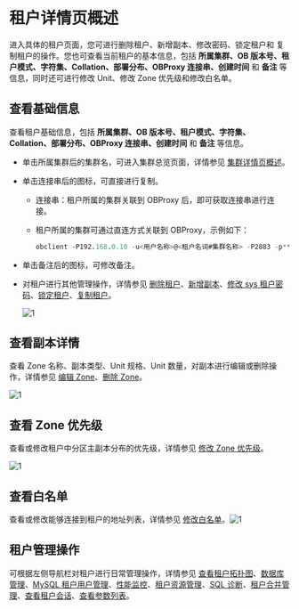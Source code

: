 # 租户详情页概述

进入具体的租户页面，您可进行删除租户、新增副本、修改密码、锁定租户和 复制租户的操作。您也可查看当前租户的基本信息，包括 **所属集群、OB 版本号、租户模式、字符集、Collation、部署分布、OBProxy 连接串、创建时间** 和 **备注** 等信息，同时还可进行修改 Unit、修改 Zone 优先级和修改白名单。

## 查看基础信息

查看租户基础信息，包括 **所属集群、OB 版本号、租户模式、字符集、Collation、部署分布、OBProxy 连接串、创建时间** 和 **备注** 等信息。

* 单击所属集群后的集群名，可进入集群总览页面，详情参见 [集群详情页概述](../1.cluster-features-1/3.overview-of-the-cluster-details-page.md)。

* 单击连接串后的图标，可直接进行复制。

  * 连接串：租户所属的集群关联到 OBProxy 后，即可获取连接串进行连接。

  * 租户所属的集群可通过直连方式关联到 OBProxy，示例如下：

    ```sql
    obclient -P192.168.0.10 -u<用户名称>@<租户名词#集群名称> -P2883 -p****** -c -A sys
    ```

* 单击备注后的图标，可修改备注。

* 对租户进行其他管理操作，详情参见 [删除租户](../../5.tenant-functions/2.manage-basic-tenant-operations/6.delete-a-tenant.md)、[新增副本](../../5.tenant-functions/2.manage-basic-tenant-operations/7.add-copy.md)、[修改 sys 租户密码](../../5.tenant-functions/2.manage-basic-tenant-operations/8.change-the-sysy-tenant-password.md)、[锁定租户](../../5.tenant-functions/2.manage-basic-tenant-operations/4.locked-tenants.md)、[复制租户](../../5.tenant-functions/2.manage-basic-tenant-operations/5.replication-tenant.md)。
  
  ![1](https://obbusiness-private.oss-cn-shanghai.aliyuncs.com/doc/img/ocp/%E7%A7%9F%E6%88%B7%E8%AF%A6%E6%83%85.png)

## 查看副本详情

查看 Zone 名称、副本类型、Unit 规格、Unit 数量，对副本进行编辑或删除操作，详情参见 [编辑 Zone](../../5.tenant-functions/2.manage-basic-tenant-operations/9.edit-a-zone.md)、[删除 Zone](../../4.cluster-features/2.basic-operations/6.manage-a-zone/4.delete-a-zone.md)。

![1](https://help-static-aliyun-doc.aliyuncs.com/assets/img/zh-CN/5547730261/p265480.png)

## 查看 Zone 优先级

查看或修改租户中分区主副本分布的优先级，详情参见 [修改 Zone 优先级](../../5.tenant-functions/2.manage-basic-tenant-operations/11.modify-a-zone-priority.md)。

![1](https://help-static-aliyun-doc.aliyuncs.com/assets/img/zh-CN/5547730261/p265481.png)

## 查看白名单

查看或修改能够连接到租户的地址列表，详情参见 [修改白名单](../../5.tenant-functions/2.manage-basic-tenant-operations/12.modify-whitelist.md)。![1](https://help-static-aliyun-doc.aliyuncs.com/assets/img/zh-CN/5547730261/p265484.png)

## 租户管理操作

可根据左侧导航栏对租户进行日常管理操作，详情参见 [查看租户拓扑图](../../5.tenant-functions/3.view-the-tenant-topology-1.md)、[数据库管理](../../5.tenant-functions/4.database-management.md)、[MySQL 租户用户管理](../../5.tenant-functions/5.user-management-under-a-mysqL-tenant.md)、[性能监控](../../5.tenant-functions/7.performance-monitoring.md)、[租户资源管理](../../5.tenant-functions/8.tenant-resource-management.md)、[SQL 诊断](../../5.tenant-functions/10.sql-diagnostics/2.topsql-diagnostics.md)、[租户合并管理](../../5.tenant-functions/11.merge-management/1.manage-merge-configuration.md)、[查看租户会话](../../5.tenant-functions/13.session-management/1.view-tenant-sessions-1.md)、[查看参数列表](../../5.tenant-functions/14.parameters/1.view-the-parameter-list-3.md)。
